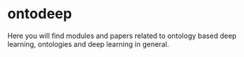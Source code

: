 # ontodeep
Here you will find modules and papers related to ontology based deep learning, ontologies and deep learning in general.
